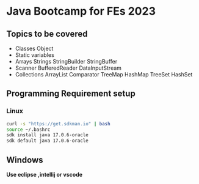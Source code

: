 # Java Bootcamp for FEs 2023

## Topics to be covered
- Classes Object
- Static variables
- Arrays Strings StringBuilder StringBuffer
- Scanner BufferedReader DataInputStream
- Collections ArrayList Comparator TreeMap HashMap TreeSet HashSet


## Programming Requirement setup

### Linux
```bash
curl -s "https://get.sdkman.io" | bash
source ~/.bashrc
sdk install java 17.0.6-oracle
sdk default java 17.0.6-oracle
```

## Windows
**Use eclipse ,intellij or vscode**
